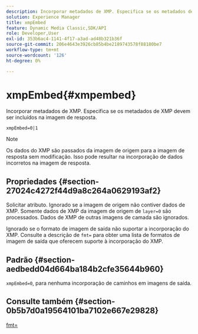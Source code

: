 ```yaml
---
description: Incorporar metadados de XMP. Especifica se os metadados de XMP devem ser incluídos na imagem de resposta.
solution: Experience Manager
title: xmpEmbed
feature: Dynamic Media Classic,SDK/API
role: Developer,User
exl-id: 353b6ac4-1141-4f17-a3ad-ad48b321b36f
source-git-commit: 206e4643e3926cb85b4be2189743578f88180be7
workflow-type: tm+mt
source-wordcount: '126'
ht-degree: 0%

---
```


# xmpEmbed{#xmpembed}

Incorporar metadados de XMP. Especifica se os metadados de XMP devem ser incluídos na imagem de resposta.

`xmpEmbed=0|1`

>[!NOTE]
>
>Os dados do XMP são passados da imagem de origem para a imagem de resposta sem modificação. Isso pode resultar na incorporação de dados incorretos na imagem de resposta.

## Propriedades {#section-27024c4272f44d9a8c264a0629193af2}

Solicitar atributo. Ignorado se a imagem de origem não contiver dados de XMP. Somente dados de XMP da imagem de origem de `layer=0` são processados. Dados de XMP de outras imagens de camada são ignorados.

Ignorado se o formato de imagem de saída não suportar a incorporação do XMP. Consulte a descrição de `fmt=` para obter uma lista de formatos de imagem de saída que oferecem suporte à incorporação do XMP.

## Padrão {#section-aedbedd04d664ba184b2cfe35644b960}

`xmpEmbed=0`, para nenhuma incorporação de caminhos em imagens de saída.

## Consulte também {#section-0b5b7d0a19564101ba7102e667e29828}

[fmt=](../../../../../is-api/http-ref/image-serving-api-ref/c-http-protocol-reference/c-command-reference/r-is-http-fmt.md#reference-cdf10043423b45ba9fe15157fb3ae37a)
